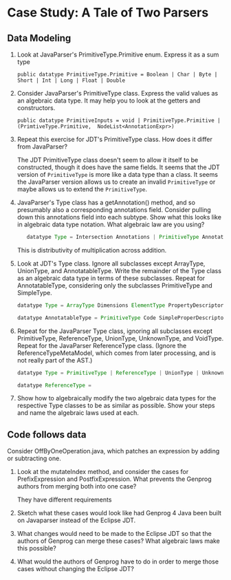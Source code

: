 # Case Study: A Tale of Two Parsers

## Data Modeling

1. Look at JavaParser's PrimitiveType.Primitive enum. Express it as a sum type

    `public datatype PrimitiveType.Primitive = Boolean | Char | Byte | Short | Int | Long | Float | Double `

2. Consider JavaParser's PrimitiveType class. Express the valid values as an algebraic data type. It may help you to look at the getters and constructors.

    `public datatype PrimitiveInputs = void | PrimitiveType.Primitive | (PrimtiveType.Primitive,  NodeList<AnnotationExpr>)`

3. Repeat this exercise for JDT's PrimitiveType class. How does it differ from JavaParser?

    The JDT PrimitiveType class doesn't seem to allow it itself to be constructed, though it does have the same fields. It seems that the JDT version of
    `PrimitiveType` is more like a data type than a class. It seems the JavaParser version allows us to create an invalid `PrimitiveType` or maybe allows us to extend the
    `PrimitiveType`.

4. JavaParser's Type class has a getAnnotation() method, and so presumably also a corresponding annotations field. Consider pulling down this annotations field into each subtype. Show what this looks like in algebraic data type notation. What algebraic law are you using?

    ```java
       datatype Type = Intersection Annotations | PrimitiveType Annotations | ReferenceType Annotations | UnionType Annotations ...

    ```

    This is distributivity of multiplication across addition.

5. Look at JDT's Type class. Ignore all subclasses except ArrayType, UnionType, and AnnotatableType. Write the remainder of the Type class as an algebraic data type in terms of these subclasses. Repeat for AnnotatableType, considering only the subclasses PrimitiveType and SimpleType.

    ```java
    datatype Type = ArrayType Dimensions ElementType PropertyDescriptors | UnionType PropertyDescriptors Types | AnnotatableType Annotations

    datatype AnnotatableType = PrimitiveType Code SimpleProperDescriptor  | SimpleType ChildListPropertyDescriptor ChildPropertyDescriptor
    ```

6. Repeat for the JavaParser Type class, ignoring all subclasses except PrimitiveType, ReferenceType, UnionType, UnknownType, and VoidType. Repeat for the JavaParser ReferenceType class. (Ignore the ReferenceTypeMetaModel, which comes from later processing, and is not really part of the AST.)

    ```java
    datatype Type = PrimitiveType | ReferenceType | UnionType | UnknownType | VoidType

    datatype ReferenceType =
    ```

7. Show how to algebraically modify the two algebraic data types for the respective Type classes to be as similar as possible. Show your steps and name the algebraic laws used at each.


## Code follows data

Consider OffByOneOperation.java, which patches an expression by adding or subtracting one.

1. Look at the mutateIndex method, and consider the cases for PrefixExpression and PostfixExpression. What prevents the Genprog authors from merging both into one case?

    They have different requirements

2. Sketch what these cases would look like had Genprog 4 Java been built on Javaparser instead of the Eclipse JDT.
3. What changes would need to be made to the Eclipse JDT so that the authors of Genprog can merge these cases? What algebraic laws make this possible?
4. What would the authors of Genprog have to do in order to merge those cases without changing the Eclipse JDT?
